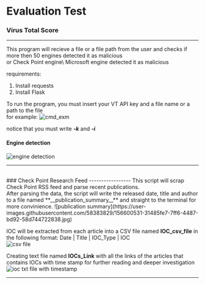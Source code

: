 # Evaluation Test
### Virus Total Score
-----------------
This program will recieve a file or a file path from the user and checks if more then 50 engines detected it as malicious <br/>
or Check Point engine\ Microsoft engine detected it as malicious <br/>

requirements:
1. Install requests
2. Install Flask <br/>

To run the program, you must insert your VT API key and a file name or a path to the file <br/>
for example:
![cmd_exm](https://user-images.githubusercontent.com/58383829/156204152-45e1bdec-ab36-4cce-b52f-0510dcd4fb24.jpg)
<br/>

notice that you must write **_-k_** and **_-i_** <br/>

#### Engine detection
![engine detection](https://user-images.githubusercontent.com/58383829/156322546-1e5070f1-a19d-4132-93c4-32bb9d8f852a.jpg)

_________________
<br/>
### Check Point Research Feed
-----------------
This script will scrap Check Point RSS feed and parse recent publications.<br/> After parsing the data, the script will write the released date, title and author<br/> to a file named **__publication_summary__** and straight to the terminal for more convinience.
![publication summary](https://user-images.githubusercontent.com/58383829/156600531-31485fe7-7ff6-4487-bd92-58d744722838.jpg)


IOC will be extracted from each article into a CSV file named **__IOC_csv_file__** in the following format: Date | Title | IOC_Type | IOC <br/>
![csv file](https://user-images.githubusercontent.com/58383829/156600085-95fdd50e-797e-4b3a-ab3a-407338291d0d.jpg)


Creating text file named **__IOCs_Link__** with all the links of the articles that contains IOCs with time stamp for further reading and deeper investigation <br/>
![ioc txt file with timestamp](https://user-images.githubusercontent.com/58383829/156553173-bc9e23f5-9d08-4142-bb2a-19039b56e07e.jpg)



_________________
